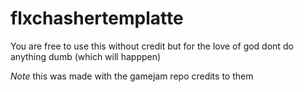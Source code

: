 # flxchashertemplatte

You are free to use this without credit but for the love of god dont do anything dumb (which will happpen)


*Note* this was made with the gamejam repo credits to them
